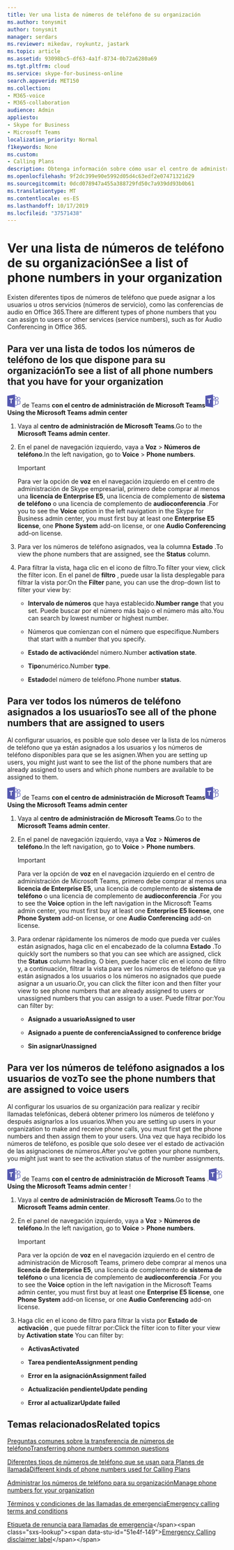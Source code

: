 ```yaml
---
title: Ver una lista de números de teléfono de su organización
ms.author: tonysmit
author: tonysmit
manager: serdars
ms.reviewer: mikedav, roykuntz, jastark
ms.topic: article
ms.assetid: 93098bc5-df63-4a1f-8734-0b72a6280a69
ms.tgt.pltfrm: cloud
ms.service: skype-for-business-online
search.appverid: MET150
ms.collection:
- M365-voice
- M365-collaboration
audience: Admin
appliesto:
- Skype for Business
- Microsoft Teams
localization_priority: Normal
f1keywords: None
ms.custom:
- Calling Plans
description: Obtenga información sobre cómo usar el centro de administración de Microsoft Teams para ver una lista de todos los números de teléfono de su organización y todos los números que se asignan a los usuarios o que no están asignados.
ms.openlocfilehash: 9f2dc399e90e5992d05d4c63edf2e07471321d29
ms.sourcegitcommit: 0dcd078947a455a388729fd50c7a939dd93b0b61
ms.translationtype: MT
ms.contentlocale: es-ES
ms.lasthandoff: 10/17/2019
ms.locfileid: "37571438"
---
```

# <a name="see-a-list-of-phone-numbers-in-your-organization"></a><span data-ttu-id="51e4f-103">Ver una lista de números de teléfono de su organización</span><span class="sxs-lookup"><span data-stu-id="51e4f-103">See a list of phone numbers in your organization</span></span>

<span data-ttu-id="51e4f-104">Existen diferentes tipos de números de teléfono que puede asignar a los usuarios u otros servicios (números de servicio), como las conferencias de audio en Office 365.</span><span class="sxs-lookup"><span data-stu-id="51e4f-104">There are different types of phone numbers that you can assign to users or other services (service numbers), such as for Audio Conferencing in Office 365.</span></span>
  
## <a name="to-see-a-list-of-all-phone-numbers-that-you-have-for-your-organization"></a><span data-ttu-id="51e4f-105">Para ver una lista de todos los números de teléfono de los que dispone para su organización</span><span class="sxs-lookup"><span data-stu-id="51e4f-105">To see a list of all phone numbers that you have for your organization</span></span>

<span data-ttu-id="51e4f-106">![Un icono que muestra el logotipo](media/teams-logo-30x30.png) de Teams **con el centro de administración de Microsoft Teams**</span><span class="sxs-lookup"><span data-stu-id="51e4f-106">![An icon showing the Teams logo](media/teams-logo-30x30.png) **Using the Microsoft Teams admin center**</span></span>

1. <span data-ttu-id="51e4f-107">Vaya al **centro de administración de Microsoft Teams**.</span><span class="sxs-lookup"><span data-stu-id="51e4f-107">Go to the **Microsoft Teams admin center**.</span></span>

2. <span data-ttu-id="51e4f-108">En el panel de navegación izquierdo, vaya a **Voz** > **Números de teléfono**.</span><span class="sxs-lookup"><span data-stu-id="51e4f-108">In the left navigation, go to **Voice** > **Phone numbers**.</span></span>

    > [!IMPORTANT]
    > <span data-ttu-id="51e4f-109">Para ver la opción de **voz** en el navegación izquierdo en el centro de administración de Skype empresarial, primero debe comprar al menos una **licencia de Enterprise E5**, una licencia de complemento de **sistema de teléfono** o una licencia de complemento de **audioconferencia** .</span><span class="sxs-lookup"><span data-stu-id="51e4f-109">For you to see the **Voice** option in the left navigation in the Skype for Business admin center, you must first buy at least one **Enterprise E5 license**, one **Phone System** add-on license, or one **Audio Conferencing** add-on license.</span></span>

3. <span data-ttu-id="51e4f-110">Para ver los números de teléfono asignados, vea la columna **Estado** .</span><span class="sxs-lookup"><span data-stu-id="51e4f-110">To view the phone numbers that are assigned, see the **Status** column.</span></span>

4. <span data-ttu-id="51e4f-111">Para filtrar la vista, haga clic en el icono de filtro.</span><span class="sxs-lookup"><span data-stu-id="51e4f-111">To filter your view, click the filter icon.</span></span> <span data-ttu-id="51e4f-112">En el panel de **filtro** , puede usar la lista desplegable para filtrar la vista por:</span><span class="sxs-lookup"><span data-stu-id="51e4f-112">On the **Filter** pane, you can use the drop-down list to filter your view by:</span></span>

   - <span data-ttu-id="51e4f-113">**Intervalo de números** que haya establecido.</span><span class="sxs-lookup"><span data-stu-id="51e4f-113">**Number range** that you set.</span></span> <span data-ttu-id="51e4f-114">Puede buscar por el número más bajo o el número más alto.</span><span class="sxs-lookup"><span data-stu-id="51e4f-114">You can search by lowest number or highest number.</span></span>

   - <span data-ttu-id="51e4f-115">Números que comienzan con el número que especifique.</span><span class="sxs-lookup"><span data-stu-id="51e4f-115">Numbers that start with a number that you specify.</span></span>

   - <span data-ttu-id="51e4f-116">**Estado de activación**del número.</span><span class="sxs-lookup"><span data-stu-id="51e4f-116">Number **activation state**.</span></span>

   - <span data-ttu-id="51e4f-117">**Tipo**numérico.</span><span class="sxs-lookup"><span data-stu-id="51e4f-117">Number **type**.</span></span>

   - <span data-ttu-id="51e4f-118">**Estado**del número de teléfono.</span><span class="sxs-lookup"><span data-stu-id="51e4f-118">Phone number **status**.</span></span>

## <a name="to-see-all-of-the-phone-numbers-that-are-assigned-to-users"></a><span data-ttu-id="51e4f-119">Para ver todos los números de teléfono asignados a los usuarios</span><span class="sxs-lookup"><span data-stu-id="51e4f-119">To see all of the phone numbers that are assigned to users</span></span>

<span data-ttu-id="51e4f-120">Al configurar usuarios, es posible que solo desee ver la lista de los números de teléfono que ya están asignados a los usuarios y los números de teléfono disponibles para que se les asignen.</span><span class="sxs-lookup"><span data-stu-id="51e4f-120">When you are setting up users, you might just want to see the list of the phone numbers that are already assigned to users and which phone numbers are available to be assigned to them.</span></span>
  
<span data-ttu-id="51e4f-121">![Un icono que muestra el logotipo](media/teams-logo-30x30.png) de Teams **con el centro de administración de Microsoft Teams**</span><span class="sxs-lookup"><span data-stu-id="51e4f-121">![An icon showing the Teams logo](media/teams-logo-30x30.png) **Using the Microsoft Teams admin center**</span></span>

1. <span data-ttu-id="51e4f-122">Vaya al **centro de administración de Microsoft Teams**.</span><span class="sxs-lookup"><span data-stu-id="51e4f-122">Go to the **Microsoft Teams admin center**.</span></span>

2. <span data-ttu-id="51e4f-123">En el panel de navegación izquierdo, vaya a **Voz** > **Números de teléfono**.</span><span class="sxs-lookup"><span data-stu-id="51e4f-123">In the left navigation, go to **Voice** > **Phone numbers**.</span></span>

    > [!IMPORTANT]
    > <span data-ttu-id="51e4f-124">Para ver la opción de **voz** en el navegación izquierdo en el centro de administración de Microsoft Teams, primero debe comprar al menos una **licencia de Enterprise E5**, una licencia de complemento de **sistema de teléfono** o una licencia de complemento de **audioconferencia** .</span><span class="sxs-lookup"><span data-stu-id="51e4f-124">For you to see the **Voice** option in the left navigation in the Microsoft Teams admin center, you must first buy at least one **Enterprise E5 license**, one **Phone System** add-on license, or one **Audio Conferencing** add-on license.</span></span>

3. <span data-ttu-id="51e4f-125">Para ordenar rápidamente los números de modo que pueda ver cuáles están asignados, haga clic en el encabezado de la columna **Estado** .</span><span class="sxs-lookup"><span data-stu-id="51e4f-125">To quickly sort the numbers so that you can see which are assigned, click the **Status** column heading.</span></span> <span data-ttu-id="51e4f-126">O bien, puede hacer clic en el icono de filtro y, a continuación, filtrar la vista para ver los números de teléfono que ya están asignados a los usuarios o los números no asignados que puede asignar a un usuario.</span><span class="sxs-lookup"><span data-stu-id="51e4f-126">Or, you can click the filter icon and then filter your view to see phone numbers that are already assigned to users or unassigned numbers that you can assign to a user.</span></span> <span data-ttu-id="51e4f-127">Puede filtrar por:</span><span class="sxs-lookup"><span data-stu-id="51e4f-127">You can filter by:</span></span>

   - <span data-ttu-id="51e4f-128">**Asignado a usuario**</span><span class="sxs-lookup"><span data-stu-id="51e4f-128">**Assigned to user**</span></span>

   - <span data-ttu-id="51e4f-129">**Asignado a puente de conferencia**</span><span class="sxs-lookup"><span data-stu-id="51e4f-129">**Assigned to conference bridge**</span></span> 

   - <span data-ttu-id="51e4f-130">**Sin asignar**</span><span class="sxs-lookup"><span data-stu-id="51e4f-130">**Unassigned**</span></span>

## <a name="to-see-the-phone-numbers-that-are-assigned-to-voice-users"></a><span data-ttu-id="51e4f-131">Para ver los números de teléfono asignados a los usuarios de voz</span><span class="sxs-lookup"><span data-stu-id="51e4f-131">To see the phone numbers that are assigned to voice users</span></span>

<span data-ttu-id="51e4f-132">Al configurar los usuarios de su organización para realizar y recibir llamadas telefónicas, deberá obtener primero los números de teléfono y después asignarlos a los usuarios.</span><span class="sxs-lookup"><span data-stu-id="51e4f-132">When you are setting up users in your organization to make and receive phone calls, you must first get the phone numbers and then assign them to your users.</span></span> <span data-ttu-id="51e4f-133">Una vez que haya recibido los números de teléfono, es posible que solo desee ver el estado de activación de las asignaciones de números.</span><span class="sxs-lookup"><span data-stu-id="51e4f-133">After you've gotten your phone numbers, you might just want to see the activation status of the number assignments.</span></span>

<span data-ttu-id="51e4f-134">![Un icono que muestra el logotipo](media/teams-logo-30x30.png) de Teams **con el centro de administración de Microsoft Teams** .</span><span class="sxs-lookup"><span data-stu-id="51e4f-134">![An icon showing the Teams logo](media/teams-logo-30x30.png) **Using the Microsoft Teams admin center** !</span></span>
  
1. <span data-ttu-id="51e4f-135">Vaya al **centro de administración de Microsoft Teams**.</span><span class="sxs-lookup"><span data-stu-id="51e4f-135">Go to the **Microsoft Teams admin center**.</span></span>

2. <span data-ttu-id="51e4f-136">En el panel de navegación izquierdo, vaya a **Voz** > **Números de teléfono**.</span><span class="sxs-lookup"><span data-stu-id="51e4f-136">In the left navigation, go to **Voice** > **Phone numbers**.</span></span>

    > [!IMPORTANT]
    > <span data-ttu-id="51e4f-137">Para ver la opción de **voz** en el navegación izquierdo en el centro de administración de Microsoft Teams, primero debe comprar al menos una **licencia de Enterprise E5**, una licencia de complemento de **sistema de teléfono** o una licencia de complemento de **audioconferencia** .</span><span class="sxs-lookup"><span data-stu-id="51e4f-137">For you to see the **Voice** option in the left navigation in the Microsoft Teams admin center, you must first buy at least one **Enterprise E5 license**, one **Phone System** add-on license, or one **Audio Conferencing** add-on license.</span></span>

3. <span data-ttu-id="51e4f-138">Haga clic en el icono de filtro para filtrar la vista por **Estado de activación** , que puede filtrar por:</span><span class="sxs-lookup"><span data-stu-id="51e4f-138">Click the filter icon to filter your view by **Activation state** You can filter by:</span></span>

   - <span data-ttu-id="51e4f-139">**Activas**</span><span class="sxs-lookup"><span data-stu-id="51e4f-139">**Activated**</span></span>

   - <span data-ttu-id="51e4f-140">**Tarea pendiente**</span><span class="sxs-lookup"><span data-stu-id="51e4f-140">**Assignment pending**</span></span>

   - <span data-ttu-id="51e4f-141">**Error en la asignación**</span><span class="sxs-lookup"><span data-stu-id="51e4f-141">**Assignment failed**</span></span>

   - <span data-ttu-id="51e4f-142">**Actualización pendiente**</span><span class="sxs-lookup"><span data-stu-id="51e4f-142">**Update pending**</span></span>

   - <span data-ttu-id="51e4f-143">**Error al actualizar**</span><span class="sxs-lookup"><span data-stu-id="51e4f-143">**Update failed**</span></span>

## <a name="related-topics"></a><span data-ttu-id="51e4f-144">Temas relacionados</span><span class="sxs-lookup"><span data-stu-id="51e4f-144">Related topics</span></span>
[<span data-ttu-id="51e4f-145">Preguntas comunes sobre la transferencia de números de teléfono</span><span class="sxs-lookup"><span data-stu-id="51e4f-145">Transferring phone numbers common questions</span></span>](/microsoftteams/transferring-phone-numbers-common-questions)

[<span data-ttu-id="51e4f-146">Diferentes tipos de números de teléfono que se usan para Planes de llamada</span><span class="sxs-lookup"><span data-stu-id="51e4f-146">Different kinds of phone numbers used for Calling Plans</span></span>](/microsoftteams/different-kinds-of-phone-numbers-used-for-calling-plans)

[<span data-ttu-id="51e4f-147">Administrar los números de teléfono para su organización</span><span class="sxs-lookup"><span data-stu-id="51e4f-147">Manage phone numbers for your organization</span></span>](/microsoftteams/manage-phone-numbers-for-your-organization)

[<span data-ttu-id="51e4f-148">Términos y condiciones de las llamadas de emergencia</span><span class="sxs-lookup"><span data-stu-id="51e4f-148">Emergency calling terms and conditions</span></span>](/microsoftteams/emergency-calling-terms-and-conditions)

<span data-ttu-id="51e4f-149">[Etiqueta de renuncia para llamadas de emergencia](https://github.com/MicrosoftDocs/OfficeDocs-SkypeForBusiness/blob/live/Teams/downloads/emergency-calling/emergency-calling-label-(en-us)-(v.1.0).zip?raw=true)</span><span class="sxs-lookup"><span data-stu-id="51e4f-149">[Emergency Calling disclaimer label](https://github.com/MicrosoftDocs/OfficeDocs-SkypeForBusiness/blob/live/Teams/downloads/emergency-calling/emergency-calling-label-(en-us)-(v.1.0).zip?raw=true)</span></span>
  
 
